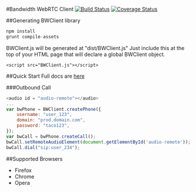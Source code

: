 #Bandwidth WebRTC Client
[![Build Status](https://magnum.travis-ci.com/inetCatapult/webrtc-client.svg?token=BQBnkCKjpv5Ls9SpJgzy&branch=master)](https://magnum.travis-ci.com/inetCatapult/webrtc-client)
[![Coverage Status](https://coveralls.io/repos/inetCatapult/webrtc-client/badge.png?branch=master)](https://coveralls.io/r/inetCatapult/webrtc-client?branch=master)

##Generating BWClient library
```javascript
npm install
grunt compile-assets
```
BWClient.js will be generated at "dist/BWClient.js"
Just include this at the top of your HTML page that will declare a global BWClient object.

```
<script src="BWClient.js"></script>
```
##Quick Start
Full docs are [here](doc/)

###Outbound Call
```javascript
<audio id = "audio-remote"></audio>
...
var bwPhone = BWClient.createPhone({
    username: "user_123",
    domain: "prod.domain.com",
    password: "taco123",
});
var bwCall = bwPhone.createCall();
bwCall.setRemoteAudioElement(document.getElementById('audio-remote'));
bwCall.dial("sip:user_234");
```

##Supported Browsers
* Firefox
* Chrome
* Opera



